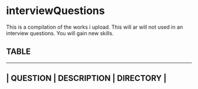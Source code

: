 # interviewQuestions
This is a compilation of the works i upload.
This will ar will not used in an interview questions.
You will gain new skills.

## TABLE
--------------
| QUESTION | DESCRIPTION | DIRECTORY |
--------------

